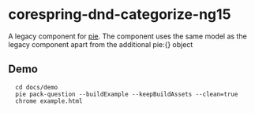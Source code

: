 # corespring-dnd-categorize-ng15

A legacy component for [pie](http://github.com/PieLabs/pie).
The component uses the same model as the legacy component apart from the additional pie:{} object

## Demo

 ```
   cd docs/demo 
   pie pack-question --buildExample --keepBuildAssets --clean=true 
   chrome example.html     
 ```  
  

 
  

 
